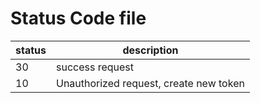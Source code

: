 # Status Code file

| status | description |
|--------|-------------|
| 30    | success request |
| 10    | Unauthorized request, create new token |
